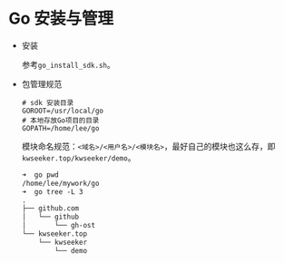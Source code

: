 # Go 安装与管理

+ 安装

  参考`go_install_sdk.sh`。

+ 包管理规范

  ```properties
  # sdk 安装目录
  GOROOT=/usr/local/go
  # 本地存放Go项目的目录
  GOPATH=/home/lee/go
  ```

  模块命名规范：`<域名>/<用户名>/<模块名>`，最好自己的模块也这么存，即`kwseeker.top/kwseeker/demo`。

  ```txt
  ➜  go pwd    
  /home/lee/mywork/go
  ➜  go tree -L 3
  .
  ├── github.com
  │   └── github
  │       └── gh-ost
  └── kwseeker.top
      └── kwseeker
          └── demo
  ```
  
  

